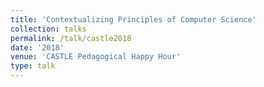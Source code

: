 ```yaml
---
title: 'Contextualizing Principles of Computer Science'
collection: talks
permalink: /talk/castle2018
date: '2018'
venue: 'CASTLE Pedagogical Happy Hour'
type: talk
---
```


